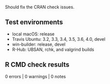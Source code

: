 
Should fix the CRAN check issues.

## Test environments

* local macOS: release
* Travis Ubuntu: 3.2, 3.3, 3.4, 3.5, 3.6, 4.0, devel
* win-builder: release, devel
* R-Hub: UBSAN, rchk, and valgrind builds


## R CMD check results

0 errors | 0 warnings | 0 notes

